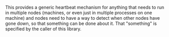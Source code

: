 This provides a generic heartbeat mechanism for anything that needs to run in
multiple nodes (machines, or even just in multiple processes on one machine) and
nodes need to have a way to detect when other nodes have gone down, so that something
can be done about it.  That "something" is specified by the caller of this library.
